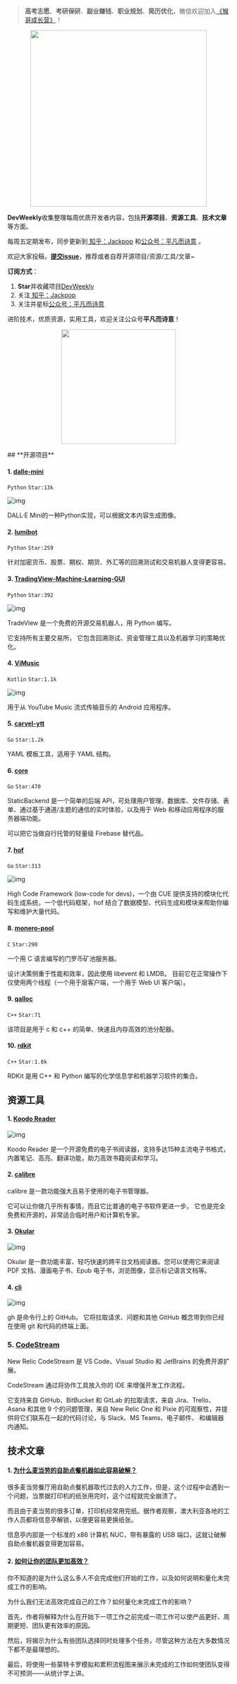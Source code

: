 > **高考志愿**、**考研保研**、**副业赚钱**、**职业规划**、**简历优化**，微信欢迎加入[《猴哥成长营》](https://www.yuque.com/jackpop/ulig5a/srnochggbsa2eltw?singleDoc#)！

<p align="center">
    <img src="https://s11.ax1x.com/2023/12/23/pi7qxU0.md.jpg" height="400"></img>
</p>

**DevWeekly**收集整理每周优质开发者内容，包括**开源项目**、**资源工具**、**技术文章**等方面。

每周五定期发布，同步更新到<a href="https://www.zhihu.com/people/sharetechlee/activities">
知乎：Jackpop</a> 和<a href="https://mp.weixin.qq.com/s/hTZAGgkiMS0XPZ9OHQxFJg" rel="nofollow">公众号：平凡而诗意</a> 。

欢迎大家投稿，**[提交issue](https://github.com/Jackpopc/DevWeekly/issues)**，推荐或者自荐开源项目/资源/工具/文章~

**订阅方式**：

1. **Star**并收藏项目[DevWeekly](https://github.com/Jackpopc/DevWeekly)
2. 关注<a href="https://www.zhihu.com/people/sharetechlee/activities">
   知乎：Jackpop</a>
3. 关注并星标<a href="https://mp.weixin.qq.com/s/hTZAGgkiMS0XPZ9OHQxFJg" rel="nofollow">公众号：平凡而诗意</a>  

进阶技术，优质资源，实用工具，欢迎关注公众号**平凡而诗意**！

<p align="center">
    <img src="https://s1.ax1x.com/2022/07/10/jsCAdH.jpg" width="260" height="260"></img>
</p>
## **开源项目**

#### **1.** [**dalle-mini**](https://github.com/borisdayma/dalle-mini)

`Python` `Star:13k` 

![img](https://pica.zhimg.com/80/v2-b785c8269bc63317527e5d5d67609201_720w.png?source=d16d100b)



DALL·E Mini的一种Python实现，可以根据文本内容生成图像。

#### **2.** [**lumibot**](https://github.com/Lumiwealth/lumibot)

`Python` `Star:259` 

针对加密货币、股票、期权、期货、外汇等的回溯测试和交易机器人变得更容易。

#### **3.** [**TradingView-Machine-Learning-GUI**](https://github.com/TreborNamor/TradingView-Machine-Learning-GUI)

`Python` `Star:392` 

![img](https://pic1.zhimg.com/80/v2-7e1cf37e9ac275d394bbd794fe2d54bf_720w.png?source=d16d100b)


TradeView 是一个免费的开源交易机器人，用 Python 编写。 

它支持所有主要交易所， 它包含回溯测试、资金管理工具以及机器学习的策略优化。

#### **4.** [**ViMusic**](https://github.com/vfsfitvnm/ViMusic)

`Kotlin` `Star:1.1k `

![img](https://pic3.zhimg.com/80/v2-778d730cdd151079a82a46f33dc33856_720w.png?source=d16d100b)



用于从 YouTube Music 流式传输音乐的 Android 应用程序。

#### **5.** [**carvel-ytt**](https://github.com/vmware-tanzu/carvel-ytt)

`Go` `Star:1.2k `

YAML 模板工具，适用于 YAML 结构。

#### **6.** [**core**](https://github.com/staticbackendhq/core)

`Go` `Star:470`

StaticBackend 是一个简单的后端 API，可处理用户管理、数据库、文件存储、表单、通过基于通道/主题的通信的实时体验，以及用于 Web 和移动应用程序的服务器端功能。

可以把它当做自行托管的轻量级 Firebase 替代品。

#### **7.** [**hof**](https://github.com/hofstadter-io/hof)

`Go` `Star:313`

![img](https://pic3.zhimg.com/80/v2-126562c3816d976348b48d106dd50fad_720w.png?source=d16d100b)


High Code Framework (low-code for devs)，一个由 CUE 提供支持的模块化代码生成系统，一个低代码框架，hof 结合了数据模型、代码生成和模块来帮助你编写和维护大量代码。

#### **8.** [**monero-pool**](https://github.com/jtgrassie/monero-pool)

`C` `Star:290`

一个用 C 语言编写的门罗币矿池服务器。

设计决策侧重于性能和效率，因此使用 libevent 和 LMDB。 目前它在正常操作下仅使用两个线程（一个用于层客户端，一个用于 Web UI 客户端）。 

#### **9.** [**qalloc**](https://github.com/yusing/qalloc)

`C++` `Star:71`

该项目是用于 c 和 c++ 的简单、快速且内存高效的池分配器。

#### **10.** [**rdkit**](https://github.com/rdkit/rdkit)

`C++` `Star:1.8k` 

RDKit 是用 C++ 和 Python 编写的化学信息学和机器学习软件的集合。

## **资源工具**

#### **1.** [Koodo Reader](https://koodo.960960.xyz/zh)

![img](https://pic3.zhimg.com/80/v2-525743f04bd648c582f020fa5c387349_720w.png?source=d16d100b)


Koodo Reader 是一个开源免费的电子书阅读器，支持多达15种主流电子书格式， 内置笔记、高亮、翻译功能，助力高效书籍阅读和学习。

#### **2.** [calibre](https://www.calibre-ebook.com/)

calibre 是一款功能强大且易于使用的电子书管理器。 

它可以让你做几乎所有事情，而且它比普通的电子书软件更进一步。 它也是完全免费和开源的，非常适合临时用户和计算机专家。

#### **3.** [Okular](https://okular.kde.org/)

![img](https://pic3.zhimg.com/80/v2-08a2528ae1dc1ed6f79a0bf04726b197_720w.png?source=d16d100b)


Okular 是一款功能丰富、轻巧快速的跨平台文档阅读器。您可以使用它来阅读 PDF 文档、漫画电子书、Epub 电子书，浏览图像，显示标记语言文档等。

#### **4.** [**cli**](https://github.com/cli/cli)

![img](https://pic2.zhimg.com/80/v2-36a681e65d658bbd76b7e807602f0560_720w.png?source=d16d100b)


gh 是命令行上的 GitHub。 它将拉取请求、问题和其他 GitHub 概念带到你已经在使用 git 和代码的终端上面。

### **5.** [CodeStream](https://www.codestream.com/?ref=producthunt)

New Relic CodeStream 是 VS Code、Visual Studio 和 JetBrains 的免费开源扩展。

CodeStream 通过将协作工具放入你的 IDE 来增强开发工作流程。 

它支持来自 GitHub、BitBucket 和 GitLab 的拉取请求，来自 Jira、Trello、Asana 和其他 9 个的问题管理，来自 New Relic One 和 Pixie 的可观察性，并提供将它们联系在一起的代码讨论，与 Slack、MS Teams、电子邮件、 和编辑器内通知。

## **技术文章**

#### **1.** [为什么麦当劳的自助点餐机器如此容易破解？](https://ghuntley.com/mcdonalds/)

很多麦当劳餐厅用自助点餐机器取代过去的人力工作，但是，这个过程中会遇到一个问题，当票据打印机的纸张用完时，这个过程就完全崩溃了。

而且由于麦当劳的很多订单，打印机经常用完纸。据作者观察，澳大利亚各地的工作人员都将信息亭解锁，以便更容易更换纸张。

信息亭内部是一个标准的 x86 计算机 NUC，带有暴露的 USB 端口，这就让破解自助点餐机器变得更加容易。

#### **2.** [如何让你的团队更加高效？](https://lucasfcosta.com/2022/07/19/finish-what-you-start.html)

你不知道的是为什么这么多人不会完成他们开始的工作，以及如何说明和量化未完成工作的影响。

为什么我们无法高效完成自己的工作？如何量化未完成工作的影响？

首先，作者将解释为什么在开始下一项工作之前完成一项工作可以使产品更好、周期更短、团队更有效率的原因。

然后，将揭示为什么有些团队选择同时处理多个任务，尽管这种方法在大多数情况下都不是最理想的。

最后，将使用一些蒙特卡罗模拟和累积流程图来展示未完成的工作如何使团队变得不可预测——从统计学上讲。
